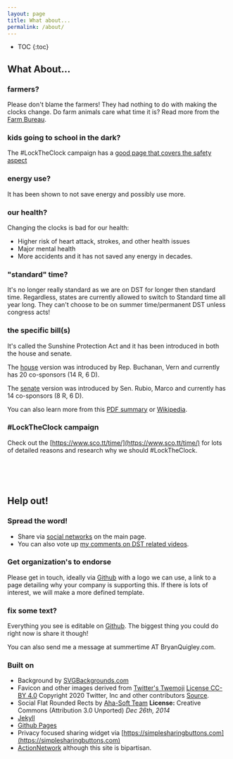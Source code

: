 ```yaml
---
layout: page
title: What about...
permalink: /about/
---
```


* TOC
{:toc}

## What About...

### farmers?

Please don't blame the farmers! They had nothing to do with making the clocks change. Do farm animals care what time it is? Read more from the [Farm Bureau](https://www.fb.org/viewpoints/setting-the-record-straight-daylight-saving-time-and-farmers).

### kids going to school in the dark?
The #LockTheClock campaign has a [good page that covers the safety aspect](https://www.sco.tt/time/research.html)

### energy use?
It has been shown to not save energy and possibly use more.

### our health?
Changing the clocks is bad for our health:
 * Higher risk of heart attack, strokes, and other health issues
 * Major mental health
 * More accidents and it has not saved any energy in decades. 

### "standard" time?
 It's no longer really standard as we are on DST for longer then standard time. Regardless, states are currently allowed to switch to Standard time all year long. They can't choose to be on summer time/permanent DST unless congress acts!

### the specific bill(s)
It's called the Sunshine Protection Act and it has been introduced in both the house and senate.

The [house](https://www.congress.gov/bill/117th-congress/house-bill/69/cosponsors?searchResultViewType=expanded) version was introduced by Rep. Buchanan, Vern and currently has 20 co-sponsors (14 R, 6 D).

The [senate](https://www.congress.gov/bill/117th-congress/senate-bill/623/cosponsors?searchResultViewType=expanded) version was introduced by Sen. Rubio, Marco and currently has 14 co-sponsors (8 R, 6 D).

You can also learn more from this [PDF summary](https://www.rubio.senate.gov/public/_cache/files/14e39e20-b852-4cae-b98b-258e0c0898a6/1C912A264D838911D32528FA5B1FD0FB.sunshine-protection-act-2019-one-pager.pdf) or [Wikipedia](https://en.wikipedia.org/wiki/Sunshine_Protection_Act).

### #LockTheClock campaign
Check out the [https://www.sco.tt/time/](https://www.sco.tt/time/) for lots of detailed reasons and research why we should #LockTheClock.


<br/><br/><br/>

## Help out!

### Spread the word!
 * Share via [social networks](/#please-share) on the main page.
 * You can also vote up [my comments on DST related videos](/coolvideos/).

### Get organization's to endorse
Please get in touch, ideally via [Github](https://github.com/BryanQuigley/keepsummertime.com) with a logo we can use, a link to a page detailing why your company is supporting this. If there is lots of interest, we will make a more defined template.

### fix some text?
Everything you see is editable on [Github](https://github.com/BryanQuigley/keepsummertime.com). The biggest thing you could do right now is share it though!

You can also send me a message at summertime AT BryanQuigley.com.

### Built on

 * Background by [SVGBackgrounds.com](SVGBackgrounds.com)
 * Favicon and other images derived from [Twitter's Twemoji](https://github.com/twitter/twemoji)
 [License CC-BY 4.0](https://creativecommons.org/licenses/by/4.0/) Copyright 2020 Twitter, Inc and other contributors [Source](https://github.com/twitter/twemoji/blob/master/assets/svg/2600.svg).
 * Social Flat Rounded Rects  by [Aha-Soft Team](http://www.aha-soft.com/free-icons/) **License:**  Creative Commons (Attribution 3.0 Unported) *Dec 26th, 2014*
 * [Jekyll](https://jekyllrb.com/)
 * [Github Pages](https://pages.github.com/)
 * Privacy focused sharing widget via [https://simplesharingbuttons.com](https://simplesharingbuttons.com)
 * [ActionNetwork](https://actionnetwork.org/) although this site is bipartisan.
